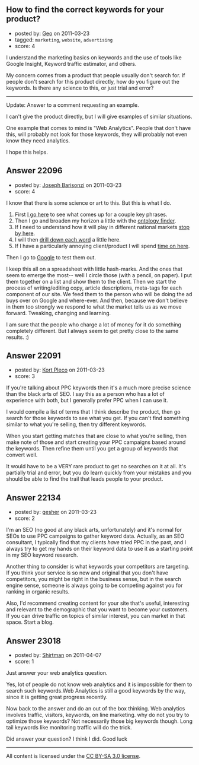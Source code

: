 ## How to find the correct keywords for your product?

- posted by: [Geo](https://stackexchange.com/users/-1/6602-geo) on 2011-03-23
- tagged: `marketing`, `website`, `advertising`
- score: 4

I understand the marketing basics on keywords and the use of tools like Google Insight, Keyword traffic estimator, and others. 

My concern comes from a product that people usually don't search for. If people don't search for this product directly, how do you figure out the keywords.  Is there any science to this, or just trial and error?

----
Update: Answer to a comment requesting an example.

I can't give the product directly, but I will give examples of similar situations.

One example that comes to mind is "Web Analytics".  People that don't have this, will probably not look for those keywords, they will probably not even know they need analytics.

I hope this helps.


## Answer 22096

- posted by: [Joseph Barisonzi](https://stackexchange.com/users/-1/8791-joseph-barisonzi) on 2011-03-23
- score: 4

<p>I know that there is some science or art to this. But this is what I do. </p>

<ol>
<li>First <a href="http://keywordfinder.org/" rel="nofollow">I go here</a> to see what comes up for a couple key phrases.</li>
<li>Then I go and broaden my horizon a little with the <a href="http://www.gorank.com/seotools/ontology/" rel="nofollow">ontology finder</a>.</li>
<li>If I need to understand how it will play in different national markets  <a href="http://www.keyword-finder.net/" rel="nofollow">stop by here</a>.</li>
<li>I will then <a href="http://www.wordstream.com/keyword-niche-finder" rel="nofollow">drill down each word</a> a little here.</li>
<li>If I have a particularly annoying client/product I will spend <a href="http://www.wordpot.com/" rel="nofollow">time on here</a>.</li>
</ol>

<p>Then I go to <a href="http://goo.gl/b2kC" rel="nofollow">Google</a> to test them out.</p>

<p>I keep this all on a spreadsheet with little hash-marks. And the ones that seem to emerge the most-- well I circle those (with a pencil, on paper). I put them together on a list and show them to the client. Then we start the process of writing/editing copy, article descriptions, meta-tags for each component of our site. We feed them to the person who will be doing the ad buys over on Google and where-ever. And then, because we don't believe in them too strongly we respond to what the market tells us as we move forward. Tweaking, changing and learning. </p>

<p>I am sure that the people who charge a lot of money for it do something completely different. But I always seem to get pretty close to the same results. :)</p>



## Answer 22091

- posted by: [Kort Pleco](https://stackexchange.com/users/-1/7876-kort-pleco) on 2011-03-23
- score: 3

If you're talking about PPC keywords then it's a much more precise science than the black arts of SEO. I say this as a person who has a lot of experience with both, but I generally prefer PPC when I can use it. 

I would compile a list of terms that I think describe the product, then go search for those keywords to see what you get. If you can't find something similar to what you're selling, then try different keywords. 

When you start getting matches that are close to what you're selling, then make note of those and start creating your PPC campaigns based around the keywords. Then refine them until you get a group of keywords that convert well. 

It would have to be a VERY rare product to get no searches on it at all. It's partially trial and error, but you do learn quickly from your mistakes and you should be able to find the trail that leads people to your product.


## Answer 22134

- posted by: [gesher](https://stackexchange.com/users/-1/8139-gesher) on 2011-03-23
- score: 2

I'm an SEO (no good at any black arts, unfortunately) and it's normal for SEOs to use PPC campaigns to gather keyword data. Actually, as an SEO consultant, I typically find that my clients *have* tried PPC in the past, and I always try to get my hands on their keyword data to use it as a starting point in my SEO keyword research.

Another thing to consider is what keywords your competitors are targeting. If you think your service is so new and original that you don't have competitors, you might be right in the business sense, but in the search engine sense, someone is always going to be competing against you for ranking in organic results.

Also, I'd recommend creating content for your site that's useful, interesting and relevant to the demographic that you want to become your customers. If you can drive traffic on topics of similar interest, you can market in that space. Start a blog.


## Answer 23018

- posted by: [Shirtman](https://stackexchange.com/users/-1/9020-shirtman) on 2011-04-07
- score: 1

Just answer your web analytics question. </p>
<p>Yes, lot of people do not know web analytics and it is impossible for them to search such keywords.Web Analytics is still a good keywords by the way, since it is getting great progress recently.</p>
<p>Now back to the answer and do an out of the box thinking. Web analytics involves traffic, visitors, keywords, on line marketing. why do not you try to optimize those keywords? Not necessarily those big keywords though. Long tail keywords like monitoring traffic will do the trick. </p>
<p>Did answer your question? I think I did. Good luck</P>



---

All content is licensed under the [CC BY-SA 3.0 license](https://creativecommons.org/licenses/by-sa/3.0/).
